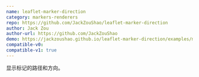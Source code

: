 ```yaml
---
name: leaflet-marker-direction
category: markers-renderers
repo: https://github.com/JackZouShao/leaflet-marker-direction
author: Jack Zou
author-url: https://github.com/JackZouShao
demo: https://jackzoushao.github.io/leaflet-marker-direction/examples/marker-direction.html
compatible-v0:
compatible-v1: true
---
```


显示标记的路径和方向。
